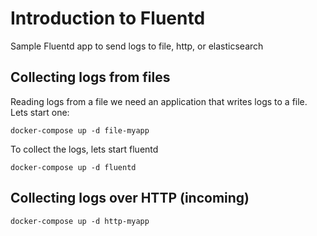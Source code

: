 # Introduction to Fluentd

Sample Fluentd app to send logs to file, http, or elasticsearch

## Collecting logs from files

Reading logs from a file we need an application that writes logs to a file. <br/>
Lets start one:

```
docker-compose up -d file-myapp

```

To collect the logs, lets start fluentd

```
docker-compose up -d fluentd

```

## Collecting logs over HTTP (incoming)

```
docker-compose up -d http-myapp

```